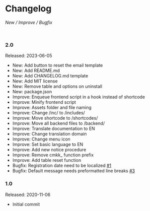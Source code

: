 # Changelog

*New / Improve / Bugfix*

<br>

### 2.0
Released: 2023-06-05

* New: Add button to reset the email template
* New: Add README.md
* New: Add CHANGELOG.md template
* New: Add MIT license
* New: Remove table and options on uninstall
* New: package.json
* Improve: Enqueue frontend script in a hook instead of shortcode
* Improve: Minify frontend script
* Improve: Assets folder and file naming
* Improve: Change /inc/ to /includes/
* Improve: Move shortcode to /shortcodes/
* Improve: Move all backend files to /backend/
* Improve: Translate documentation to EN
* Improve: Change translation domain
* Improve: Change menu icon
* Improve: Set basic language to EN
* Improve: Add new notice procedure
* Improve: Remove cmkk_ function prefix
* Improve: Add table reset function
* Bugfix: Registration date need to be localized [#1](https://github.com/mdibella-dev/cm-theme-addon-ticketpool/issues/1)
* Bugfix: Default message needs preformatted line breaks [#3](https://github.com/mdibella-dev/cm-theme-addon-ticketpool/issues/3) 

### 1.0
Released: 2020-11-06

* Initial commit
